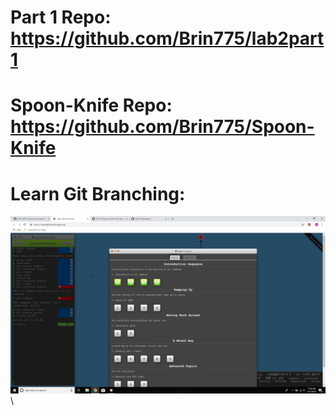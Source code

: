 # Part 1 Repo: https://github.com/Brin775/lab2part1
# Spoon-Knife Repo: https://github.com/Brin775/Spoon-Knife
# Learn Git Branching:
![Screenshot](images/git_branching.png)\
